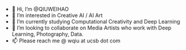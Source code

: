 - 👋 Hi, I’m @QIUWEIHAO
- 👀 I’m interested in Creative AI / AI Art
- 🌱 I’m currently studying Computational Creativity and Deep Learning
- 💞️ I’m looking to collaborate on Media Artists who work with Deep Learning, Photography, Data.
- 📫 Please reach me @ wqiu at ucsb dot com

<!---
QIUWEIHAO/QIUWEIHAO is a ✨ special ✨ repository because its `README.md` (this file) appears on your GitHub profile.
You can click the Preview link to take a look at your changes.
--->
